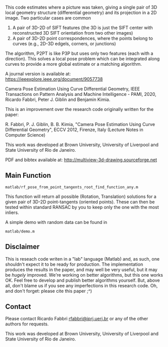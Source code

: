 This code estimates where a picture was taken, giving a single pair of 3D local geometry
structure (differential geometry) and its projection in a 2D image. Two particular cases are common
1. A pair of 3D-2D of SIFT features (the 3D is just the SIFT center with reconstructed 3D SIFT orientation from two other images)
2. A pair of 3D-2D point correspondences, where the points belong to curves (e.g., 2D-3D edgels, corners, or junctions)

The algorithm, P2PT is like P3P but uses only two features (each with a direction).
This solves a local pose problem which can be integrated along curves to provide a more global estimate or a matching algorithm.


A journal version is available at: https://ieeexplore.ieee.org/document/9057738

Camera Pose Estimation Using Curve Differential Geometry, IEEE Transactions on
Pattern Analysis and Machine Intelligence - PAMI, 2020, Ricardo Fabbri, Peter J.
Giblin and Benjamin Kimia.

This is an improvement over the research code originally written for the paper:

R. Fabbri, P. J. Giblin, B. B. Kimia, "Camera Pose Estimation Using Curve
Differential Geometry", ECCV 2012, Firenze, Italy (Lecture Notes in Computer
Science)


This work was developed at Brown University, University of Liverpool and State University
of Rio de Janeiro.

PDF and bibtex available at: http://multiview-3d-drawing.sourceforge.net


## Main Function

```
matlab/rf_pose_from_point_tangents_root_find_function_any.m
```

This function will return all possible (Rotation, Translation) solutions for a
given pair of 3D-2D point-tangents (oriented points). These can then be tested
within standard RANSAC by you to keep only the one with the most inliers.

A simple demo with random data can be found in 
```
matlab/demo.m
```

## Disclaimer

This is reseach code writen in a "lab" language (Matlab) and, as such, one
shouldn't expect it to be ready for production. The implementation produces the
results in the paper, and may well be very useful, but it may be *hugely*
improved. We're working on better algorithms, but this one works OK. Feel free
to develop and publish better algorithms yourself. But, above all, don't blame
us if you see any imperfections in this research code. Oh, and don't forget:
please cite this paper ;^)


## Contact

Please contact Ricardo Fabbri <rfabbri@iprj.uerj.br> or any of the other authors for requests.

This work was developed at Brown University, University of Liverpool and State University
of Rio de Janeiro.
